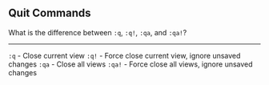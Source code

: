 ## Quit Commands

What is the difference between `:q`, `:q!`, `:qa`, and `:qa!`?

---

`:q` - Close current view
`:q!` - Force close current view, ignore unsaved changes
`:qa` - Close all views
`:qa!` - Force close all views, ignore unsaved changes

